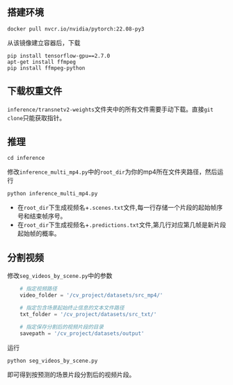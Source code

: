 ﻿## 搭建环境

```shell
docker pull nvcr.io/nvidia/pytorch:22.08-py3 
```

从该镜像建立容器后，下载

```shell
pip install tensorflow-gpu==2.7.0
apt-get install ffmpeg
pip install ffmpeg-python 
```

## 下载权重文件

`inference/transnetv2-weights`文件夹中的所有文件需要手动下载。直接`git clone`只能获取指针。

## 推理

```shell
cd inference
```

修改`inference_multi_mp4.py`中的`root_dir`为你的mp4所在文件夹路径，然后运行

```shell
python inference_multi_mp4.py
```

- 在`root_dir`下生成视频名+`.scenes.txt`文件,每一行存储一个片段的起始帧序号和结束帧序号。
- 在`root_dir`下生成视频名+`.predictions.txt`文件,第几行对应第几帧是新片段起始帧的概率。

## 分割视频

修改`seg_videos_by_scene.py`中的参数

```python
    # 指定视频路径
    video_folder = '/cv_project/datasets/src_mp4/'

    # 指定包含场景起始终止信息的文本文件路径
    txt_folder = '/cv_project/datasets/src_txt/'

    # 指定保存分割后的视频片段的目录
    savepath = '/cv_project/datasets/output'
```

运行

```shell
python seg_videos_by_scene.py
```

即可得到按预测的场景片段分割后的视频片段。